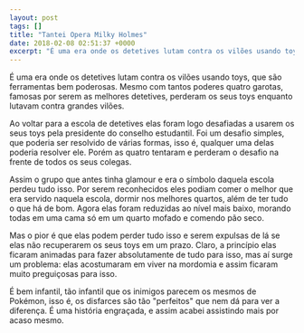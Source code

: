 ```yaml
---
layout: post
tags: []
title: "Tantei Opera Milky Holmes"
date: 2018-02-08 02:51:37 +0000
excerpt: "É uma era onde os detetives lutam contra os vilões usando toys, que são ferramentas bem poderosas. Mesmo com tantos poderes quatro garotas,..."
---
```


É uma era onde os detetives lutam contra os vilões usando toys, que são ferramentas bem poderosas. Mesmo com tantos poderes quatro garotas, famosas por serem as melhores detetives, perderam os seus toys enquanto lutavam contra grandes vilões.

Ao voltar para a escola de detetives elas foram logo desafiadas a usarem os seus toys pela presidente do conselho estudantil. Foi um desafio simples, que poderia ser resolvido de várias formas, isso é, qualquer uma delas poderia resolver ele. Porém as quatro tentaram e perderam o desafio na frente de todos os seus colegas.

Assim o grupo que antes tinha glamour e era o símbolo daquela escola perdeu tudo isso. Por serem reconhecidos eles podiam comer o melhor que era servido naquela escola, dormir nos melhores quartos, além de ter tudo o que há de bom. Agora elas foram reduzidas ao nível mais baixo, morando todas em uma cama só em um quarto mofado e comendo pão seco.

Mas o pior é que elas podem perder tudo isso e serem expulsas de lá se elas não recuperarem os seus toys em um prazo. Claro, a princípio elas ficaram animadas para fazer absolutamente de tudo para isso, mas aí surge um problema: elas acostumaram em viver na mordomia e assim ficaram muito preguiçosas para isso.

É bem infantil, tão infantil que os inimigos parecem os mesmos de Pokémon, isso é, os disfarces são tão "perfeitos" que nem dá para ver a diferença. É uma história engraçada, e assim acabei assistindo mais por acaso mesmo.